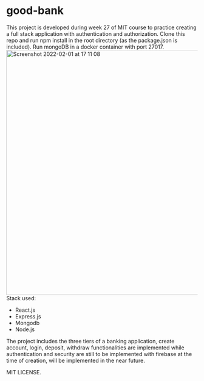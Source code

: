 # good-bank

This project is developed during week 27 of MIT course to practice creating a full stack application with authentication and authorization. Clone this repo and run npm install in the root directory (as the package.json is included). Run mongoDB in a docker container with port 27017.
<img width="645" alt="Screenshot 2022-02-01 at 17 11 08" src="https://user-images.githubusercontent.com/85566597/152005830-6d9c8c6d-b1bc-45d2-a8b3-7902615e77e4.png">
Stack used:
- React.js
- Express.js
- Mongodb
- Node.js

The project includes the three tiers of a banking application, create account, login, deposit, withdraw functionalities are implemented while authentication and security are still to be implemented with firebase at the time of creation, will be implemented in the near future.

MIT LICENSE.
